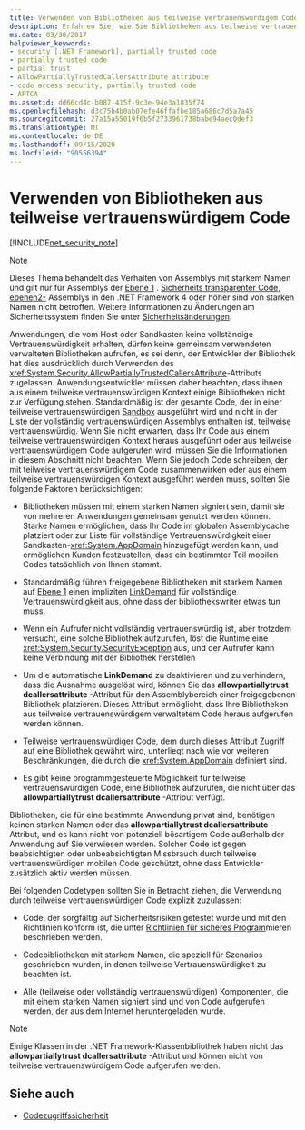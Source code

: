```yaml
---
title: Verwenden von Bibliotheken aus teilweise vertrauenswürdigem Code
description: Erfahren Sie, wie Sie Bibliotheken aus teilweise vertrauenswürdigem Code verwenden. Verwenden Sie das allowpartiallytrust dcallersattribute-Attribut, um freigegebene verwaltete Bibliotheken aufzurufen.
ms.date: 03/30/2017
helpviewer_keywords:
- security [.NET Framework], partially trusted code
- partially trusted code
- partial trust
- AllowPartiallyTrustedCallersAttribute attribute
- code access security, partially trusted code
- APTCA
ms.assetid: dd66cd4c-b087-415f-9c3e-94e3a1835f74
ms.openlocfilehash: d3c75b4b0ab07efe46ffafbe185a686c7d5a7a45
ms.sourcegitcommit: 27a15a55019f6b5f2733961738babe94aec0def3
ms.translationtype: MT
ms.contentlocale: de-DE
ms.lasthandoff: 09/15/2020
ms.locfileid: "90556394"
---
```

# <a name="using-libraries-from-partially-trusted-code"></a>Verwenden von Bibliotheken aus teilweise vertrauenswürdigem Code

[!INCLUDE[net_security_note](../../../includes/net-security-note-md.md)]  
  
> [!NOTE]
> Dieses Thema behandelt das Verhalten von Assemblys mit starkem Namen und gilt nur für Assemblys der [Ebene 1](security-transparent-code-level-1.md) . [Sicherheits transparenter Code, ebenen2-](security-transparent-code-level-2.md) Assemblys in den .NET Framework 4 oder höher sind von starken Namen nicht betroffen. Weitere Informationen zu Änderungen am Sicherheitssystem finden Sie unter [Sicherheitsänderungen](/previous-versions/dotnet/framework/security/security-changes).  
  
 Anwendungen, die vom Host oder Sandkasten keine vollständige Vertrauenswürdigkeit erhalten, dürfen keine gemeinsam verwendeten verwalteten Bibliotheken aufrufen, es sei denn, der Entwickler der Bibliothek hat dies ausdrücklich durch Verwenden des <xref:System.Security.AllowPartiallyTrustedCallersAttribute>-Attributs zugelassen. Anwendungsentwickler müssen daher beachten, dass ihnen aus einem teilweise vertrauenswürdigen Kontext einige Bibliotheken nicht zur Verfügung stehen. Standardmäßig ist der gesamte Code, der in einer teilweise vertrauenswürdigen [Sandbox](how-to-run-partially-trusted-code-in-a-sandbox.md) ausgeführt wird und nicht in der Liste der vollständig vertrauenswürdigen Assemblys enthalten ist, teilweise vertrauenswürdig. Wenn Sie nicht erwarten, dass Ihr Code aus einem teilweise vertrauenswürdigen Kontext heraus ausgeführt oder aus teilweise vertrauenswürdigem Code aufgerufen wird, müssen Sie die Informationen in diesem Abschnitt nicht beachten. Wenn Sie jedoch Code schreiben, der mit teilweise vertrauenswürdigem Code zusammenwirken oder aus einem teilweise vertrauenswürdigen Kontext ausgeführt werden muss, sollten Sie folgende Faktoren berücksichtigen:  
  
- Bibliotheken müssen mit einem starken Namen signiert sein, damit sie von mehreren Anwendungen gemeinsam genutzt werden können. Starke Namen ermöglichen, dass Ihr Code im globalen Assemblycache platziert oder zur Liste für vollständige Vertrauenswürdigkeit einer Sandkasten-<xref:System.AppDomain> hinzugefügt werden kann, und ermöglichen Kunden festzustellen, dass ein bestimmter Teil mobilen Codes tatsächlich von Ihnen stammt.  
  
- Standardmäßig führen freigegebene Bibliotheken mit starkem Namen auf [Ebene 1](security-transparent-code-level-1.md) einen impliziten [LinkDemand](link-demands.md) für vollständige Vertrauenswürdigkeit aus, ohne dass der bibliothekswriter etwas tun muss.  
  
- Wenn ein Aufrufer nicht vollständig vertrauenswürdig ist, aber trotzdem versucht, eine solche Bibliothek aufzurufen, löst die Runtime eine <xref:System.Security.SecurityException> aus, und der Aufrufer kann keine Verbindung mit der Bibliothek herstellen  
  
- Um die automatische **LinkDemand** zu deaktivieren und zu verhindern, dass die Ausnahme ausgelöst wird, können Sie das **allowpartiallytrust dcallersattribute** -Attribut für den Assemblybereich einer freigegebenen Bibliothek platzieren. Dieses Attribut ermöglicht, dass Ihre Bibliotheken aus teilweise vertrauenswürdigem verwaltetem Code heraus aufgerufen werden können.  
  
- Teilweise vertrauenswürdiger Code, dem durch dieses Attribut Zugriff auf eine Bibliothek gewährt wird, unterliegt nach wie vor weiteren Beschränkungen, die durch die <xref:System.AppDomain> definiert sind.  
  
- Es gibt keine programmgesteuerte Möglichkeit für teilweise vertrauenswürdigen Code, eine Bibliothek aufzurufen, die nicht über das **allowpartiallytrust dcallersattribute** -Attribut verfügt.  
  
 Bibliotheken, die für eine bestimmte Anwendung privat sind, benötigen keinen starken Namen oder das **allowpartiallytrust dcallersattribute** -Attribut, und es kann nicht von potenziell bösartigem Code außerhalb der Anwendung auf Sie verwiesen werden. Solcher Code ist gegen beabsichtigten oder unbeabsichtigten Missbrauch durch teilweise vertrauenswürdigen mobilen Code geschützt, ohne dass Entwickler zusätzlich aktiv werden müssen.  
  
 Bei folgenden Codetypen sollten Sie in Betracht ziehen, die Verwendung durch teilweise vertrauenswürdigen Code explizit zuzulassen:   
  
- Code, der sorgfältig auf Sicherheitsrisiken getestet wurde und mit den Richtlinien konform ist, die unter [Richtlinien für sicheres Program](../../standard/security/secure-coding-guidelines.md)mieren beschrieben werden.  
  
- Codebibliotheken mit starkem Namen, die speziell für Szenarios geschrieben wurden, in denen teilweise Vertrauenswürdigkeit zu beachten ist.  
  
- Alle (teilweise oder vollständig vertrauenswürdigen) Komponenten, die mit einem starken Namen signiert sind und von Code aufgerufen werden, der aus dem Internet heruntergeladen wurde.  
  
> [!NOTE]
> Einige Klassen in der .NET Framework-Klassenbibliothek haben nicht das **allowpartiallytrust dcallersattribute** -Attribut und können nicht von teilweise vertrauenswürdigem Code aufgerufen werden.  
  
## <a name="see-also"></a>Siehe auch

- [Codezugriffssicherheit](code-access-security.md)
